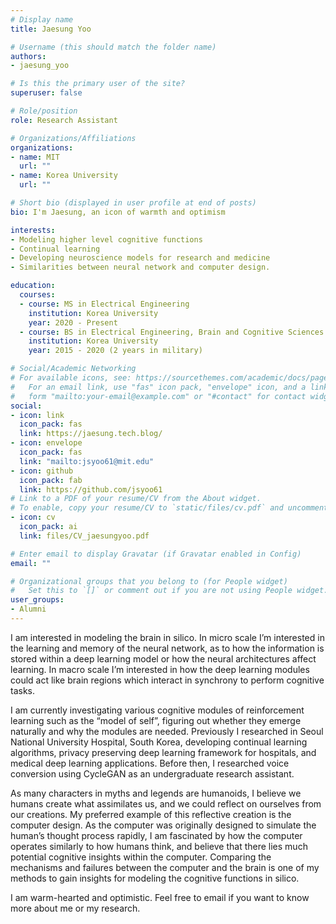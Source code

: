 ```yaml
---
# Display name
title: Jaesung Yoo

# Username (this should match the folder name)
authors:
- jaesung_yoo

# Is this the primary user of the site?
superuser: false

# Role/position
role: Research Assistant

# Organizations/Affiliations
organizations:
- name: MIT
  url: ""
- name: Korea University
  url: ""

# Short bio (displayed in user profile at end of posts)
bio: I'm Jaesung, an icon of warmth and optimism

interests:
- Modeling higher level cognitive functions
- Continual learning
- Developing neuroscience models for research and medicine
- Similarities between neural network and computer design.

education:
  courses:
  - course: MS in Electrical Engineering
    institution: Korea University
    year: 2020 - Present
  - course: BS in Electrical Engineering, Brain and Cognitive Sciences
    institution: Korea University
    year: 2015 - 2020 (2 years in military)

# Social/Academic Networking
# For available icons, see: https://sourcethemes.com/academic/docs/page-builder/#icons
#   For an email link, use "fas" icon pack, "envelope" icon, and a link in the
#   form "mailto:your-email@example.com" or "#contact" for contact widget.
social:
- icon: link
  icon_pack: fas
  link: https://jaesung.tech.blog/
- icon: envelope
  icon_pack: fas
  link: "mailto:jsyoo61@mit.edu"
- icon: github
  icon_pack: fab
  link: https://github.com/jsyoo61
# Link to a PDF of your resume/CV from the About widget.
# To enable, copy your resume/CV to `static/files/cv.pdf` and uncomment the lines below.
- icon: cv
  icon_pack: ai
  link: files/CV_jaesungyoo.pdf

# Enter email to display Gravatar (if Gravatar enabled in Config)
email: ""

# Organizational groups that you belong to (for People widget)
#   Set this to `[]` or comment out if you are not using People widget.
user_groups:
- Alumni
---
```


I am interested in modeling the brain in silico. In micro scale I’m interested in the learning and memory of the neural network, as to how the information is stored within a deep learning model or how the neural architectures affect learning. In macro scale I’m interested in how the deep learning modules could act like brain regions which interact in synchrony to perform cognitive tasks.

I am currently investigating various cognitive modules of reinforcement learning such as the “model of self”, figuring out whether they emerge naturally and why the modules are needed. Previously I researched in Seoul National University Hospital, South Korea, developing continual learning algorithms, privacy preserving deep learning framework for hospitals, and medical deep learning applications. Before then, I researched voice conversion using CycleGAN as an undergraduate research assistant.

As many characters in myths and legends are humanoids, I believe we humans create what assimilates us, and we could reflect on ourselves from our creations. My preferred example of this reflective creation is the computer design. As the computer was originally designed to simulate the human’s thought process rapidly, I am fascinated by how the computer operates similarly to how humans think, and believe that there lies much potential cognitive insights within the computer. Comparing the mechanisms and failures between the computer and the brain is one of my methods to gain insights for modeling the cognitive functions in silico.

I am warm-hearted and optimistic. Feel free to email if you want to know more about me or my research.
